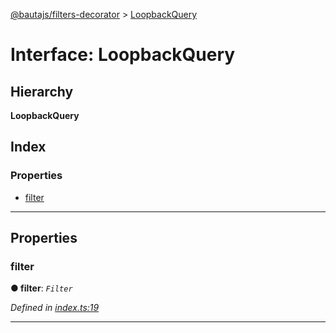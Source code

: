 [@bautajs/filters-decorator](../README.md) > [LoopbackQuery](../interfaces/loopbackquery.md)

# Interface: LoopbackQuery

## Hierarchy

**LoopbackQuery**

## Index

### Properties

* [filter](loopbackquery.md#filter)

---

## Properties

<a id="filter"></a>

###  filter

**● filter**: *`Filter`*

*Defined in [index.ts:19](https://github.axa.com/Digital/bauta-nodejs/blob/9b864df/packages/bautajs-filters-decorator/src/index.ts#L19)*

___

